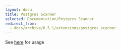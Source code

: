 ```yaml
---
layout: docu
title: Postgres Scanner
selected: Documentation/Postgres Scanner
redirect_from:
  - docs/archive/0.5.1/extensions/postgres_scanner
---
```


See [here](https://github.com/duckdb/postgres_scanner#usage) for usage
